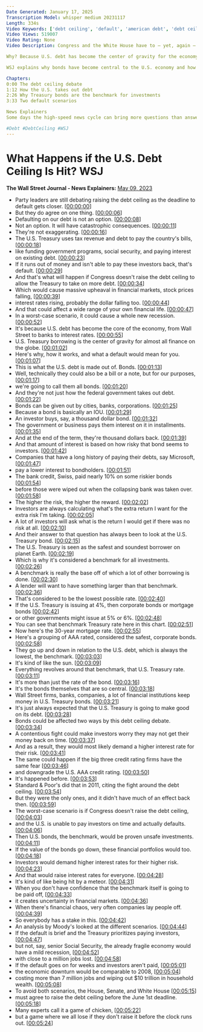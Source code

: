 ```yaml
---
Date Generated: January 17, 2025
Transcription Model: whisper medium 20231117
Length: 334s
Video Keywords: ['debt ceiling', 'default', 'american debt', 'debt ceiling crisis', 'united states debt ceiling', 'debt ceiling 2023', 'debt limit', 'debt ceiling deadline', 'interest on debt', 'social security', 'medicare', 'tax revenue', 'price of the dollar', 'financial news', 'recession', 'potential recession', 'u.s. treasury bonds', 'bond', 'municipial bond', 'corporate bond', 'treasury bond', 'interest rate', 'default on debt', 'default on debt ceiling', 'stock market', 'stock market news', 'treasury bond market', 'credit rating', 'usnews']
Video Views: 519007
Video Rating: None
Video Description: Congress and the White House have to — yet, again — agree to raise the debt ceiling before the default deadline of June 1, 2023. While both parties disagree on conditions to raising it, they both agree that a default can’t happen. 

Why? Because U.S. debt has become the center of gravity for the economy. Bonds issued by the Treasury are considered the safest investment and therefore the “benchmark” for so many pieces of the financial system. A default would throw the U.S. into a recession, according to Moody’s and other economists. 

WSJ explains why bonds have become central to the U.S. economy and how a potential default would affect you. 

Chapters:
0:00 The debt ceiling debate
1:12 How the U.S. takes out debt
2:26 Why Treasury bonds are the benchmark for investments
3:33 Two default scenarios

News Explainers
Some days the high-speed news cycle can bring more questions than answers. WSJ’s news explainers break down the day's biggest stories into bite-size pieces to help you make sense of the news.

#Debt #DebtCeiling #WSJ
---
```


# What Happens if the U.S. Debt Ceiling Is Hit?  WSJ
**The Wall Street Journal - News Explainers:** [May 09, 2023](https://www.youtube.com/watch?v=JPeddLvqQV0)
*  Party leaders are still debating raising the debt ceiling as the deadline to default gets closer. [[00:00:00](https://www.youtube.com/watch?v=JPeddLvqQV0&t=0.0s)]
*  But they do agree on one thing. [[00:00:06](https://www.youtube.com/watch?v=JPeddLvqQV0&t=6.4s)]
*  Defaulting on our debt is not an option. [[00:00:08](https://www.youtube.com/watch?v=JPeddLvqQV0&t=8.88s)]
*  Not an option. It will have catastrophic consequences. [[00:00:11](https://www.youtube.com/watch?v=JPeddLvqQV0&t=11.120000000000001s)]
*  They're not exaggerating. [[00:00:16](https://www.youtube.com/watch?v=JPeddLvqQV0&t=16.64s)]
*  The U.S. Treasury uses tax revenue and debt to pay the country's bills, [[00:00:18](https://www.youtube.com/watch?v=JPeddLvqQV0&t=18.64s)]
*  like funding government programs, social security, and paying interest on existing debt. [[00:00:23](https://www.youtube.com/watch?v=JPeddLvqQV0&t=23.44s)]
*  If it runs out of money and isn't able to pay these investors back, that's default. [[00:00:29](https://www.youtube.com/watch?v=JPeddLvqQV0&t=29.04s)]
*  And that's what will happen if Congress doesn't raise the debt ceiling to allow the Treasury to take on more debt. [[00:00:34](https://www.youtube.com/watch?v=JPeddLvqQV0&t=34.56s)]
*  Which would cause massive upheaval in financial markets, stock prices falling, [[00:00:39](https://www.youtube.com/watch?v=JPeddLvqQV0&t=39.76s)]
*  interest rates rising, probably the dollar falling too. [[00:00:44](https://www.youtube.com/watch?v=JPeddLvqQV0&t=44.32s)]
*  And that could affect a wide range of your own financial life. [[00:00:47](https://www.youtube.com/watch?v=JPeddLvqQV0&t=47.84s)]
*  In a worst-case scenario, it could cause a whole new recession. [[00:00:52](https://www.youtube.com/watch?v=JPeddLvqQV0&t=52.32s)]
*  It's because U.S. debt has become the core of the economy, from Wall Street to banks to interest rates. [[00:00:55](https://www.youtube.com/watch?v=JPeddLvqQV0&t=55.599999999999994s)]
*  U.S. Treasury borrowing is the center of gravity for almost all finance on the globe. [[00:01:02](https://www.youtube.com/watch?v=JPeddLvqQV0&t=62.0s)]
*  Here's why, how it works, and what a default would mean for you. [[00:01:07](https://www.youtube.com/watch?v=JPeddLvqQV0&t=67.84s)]
*  This is what the U.S. debt is made out of. Bonds. [[00:01:13](https://www.youtube.com/watch?v=JPeddLvqQV0&t=73.6s)]
*  Well, technically they could also be a bill or a note, but for our purposes, [[00:01:17](https://www.youtube.com/watch?v=JPeddLvqQV0&t=77.03999999999999s)]
*  we're going to call them all bonds. [[00:01:20](https://www.youtube.com/watch?v=JPeddLvqQV0&t=80.8s)]
*  And they're not just how the federal government takes out debt. [[00:01:22](https://www.youtube.com/watch?v=JPeddLvqQV0&t=82.88s)]
*  Bonds can be given out by cities, banks, corporations. [[00:01:25](https://www.youtube.com/watch?v=JPeddLvqQV0&t=85.67999999999999s)]
*  Because a bond is basically an IOU. [[00:01:29](https://www.youtube.com/watch?v=JPeddLvqQV0&t=89.36s)]
*  An investor buys, say, a thousand dollar bond. [[00:01:32](https://www.youtube.com/watch?v=JPeddLvqQV0&t=92.39999999999999s)]
*  The government or business pays them interest on it in installments. [[00:01:35](https://www.youtube.com/watch?v=JPeddLvqQV0&t=95.36s)]
*  And at the end of the term, they're thousand dollars back. [[00:01:39](https://www.youtube.com/watch?v=JPeddLvqQV0&t=99.19999999999999s)]
*  And that amount of interest is based on how risky that bond seems to investors. [[00:01:42](https://www.youtube.com/watch?v=JPeddLvqQV0&t=102.56s)]
*  Companies that have a long history of paying their debts, say Microsoft, [[00:01:47](https://www.youtube.com/watch?v=JPeddLvqQV0&t=107.75999999999999s)]
*  pay a lower interest to bondholders. [[00:01:51](https://www.youtube.com/watch?v=JPeddLvqQV0&t=111.84s)]
*  The bank credit, Swiss, paid nearly 10% on some riskier bonds [[00:01:54](https://www.youtube.com/watch?v=JPeddLvqQV0&t=114.32000000000001s)]
*  before those were wiped out when the collapsing bank was taken over. [[00:01:58](https://www.youtube.com/watch?v=JPeddLvqQV0&t=118.4s)]
*  The higher the risk, the higher the reward. [[00:02:02](https://www.youtube.com/watch?v=JPeddLvqQV0&t=122.4s)]
*  Investors are always calculating what's the extra return I want for the extra risk I'm taking. [[00:02:05](https://www.youtube.com/watch?v=JPeddLvqQV0&t=125.12s)]
*  A lot of investors will ask what is the return I would get if there was no risk at all. [[00:02:10](https://www.youtube.com/watch?v=JPeddLvqQV0&t=130.88s)]
*  And their answer to that question has always been to look at the U.S. Treasury bond. [[00:02:15](https://www.youtube.com/watch?v=JPeddLvqQV0&t=135.92000000000002s)]
*  The U.S. Treasury is seen as the safest and soundest borrower on planet Earth. [[00:02:19](https://www.youtube.com/watch?v=JPeddLvqQV0&t=139.52s)]
*  Which is why it's considered a benchmark for all investments. [[00:02:26](https://www.youtube.com/watch?v=JPeddLvqQV0&t=146.56s)]
*  A benchmark is really the base off of which a lot of other borrowing is done. [[00:02:30](https://www.youtube.com/watch?v=JPeddLvqQV0&t=150.4s)]
*  A lender will want to have something larger than that benchmark. [[00:02:36](https://www.youtube.com/watch?v=JPeddLvqQV0&t=156.32000000000002s)]
*  That's considered to be the lowest possible rate. [[00:02:40](https://www.youtube.com/watch?v=JPeddLvqQV0&t=160.08s)]
*  If the U.S. Treasury is issuing at 4%, then corporate bonds or mortgage bonds [[00:02:42](https://www.youtube.com/watch?v=JPeddLvqQV0&t=162.88s)]
*  or other governments might issue at 5% or 6%. [[00:02:48](https://www.youtube.com/watch?v=JPeddLvqQV0&t=168.0s)]
*  You can see that benchmark Treasury rate here in this chart. [[00:02:51](https://www.youtube.com/watch?v=JPeddLvqQV0&t=171.76s)]
*  Now here's the 30-year mortgage rate. [[00:02:55](https://www.youtube.com/watch?v=JPeddLvqQV0&t=175.52s)]
*  Here's a grouping of AAA rated, considered the safest, corporate bonds. [[00:02:58](https://www.youtube.com/watch?v=JPeddLvqQV0&t=178.48s)]
*  They go up and down in relation to the U.S. debt, which is always the lowest, the benchmark. [[00:03:03](https://www.youtube.com/watch?v=JPeddLvqQV0&t=183.36s)]
*  It's kind of like the sun. [[00:03:09](https://www.youtube.com/watch?v=JPeddLvqQV0&t=189.76s)]
*  Everything revolves around that benchmark, that U.S. Treasury rate. [[00:03:11](https://www.youtube.com/watch?v=JPeddLvqQV0&t=191.52s)]
*  It's more than just the rate of the bond. [[00:03:16](https://www.youtube.com/watch?v=JPeddLvqQV0&t=196.24s)]
*  It's the bonds themselves that are so central. [[00:03:18](https://www.youtube.com/watch?v=JPeddLvqQV0&t=198.48000000000002s)]
*  Wall Street firms, banks, companies, a lot of financial institutions keep money in U.S. Treasury bonds. [[00:03:21](https://www.youtube.com/watch?v=JPeddLvqQV0&t=201.68s)]
*  It's just always expected that the U.S. Treasury is going to make good on its debt. [[00:03:28](https://www.youtube.com/watch?v=JPeddLvqQV0&t=208.64000000000001s)]
*  Bonds could be affected two ways by this debt ceiling debate. [[00:03:34](https://www.youtube.com/watch?v=JPeddLvqQV0&t=214.16000000000003s)]
*  A contentious fight could make investors worry they may not get their money back on time. [[00:03:37](https://www.youtube.com/watch?v=JPeddLvqQV0&t=217.36s)]
*  And as a result, they would most likely demand a higher interest rate for their risk. [[00:03:41](https://www.youtube.com/watch?v=JPeddLvqQV0&t=221.84s)]
*  The same could happen if the big three credit rating firms have the same fear [[00:03:46](https://www.youtube.com/watch?v=JPeddLvqQV0&t=226.56s)]
*  and downgrade the U.S. AAA credit rating. [[00:03:50](https://www.youtube.com/watch?v=JPeddLvqQV0&t=230.4s)]
*  It's happened before. [[00:03:53](https://www.youtube.com/watch?v=JPeddLvqQV0&t=233.28s)]
*  Standard & Poor's did that in 2011, citing the fight around the debt ceiling. [[00:03:54](https://www.youtube.com/watch?v=JPeddLvqQV0&t=234.48000000000002s)]
*  But they were the only ones, and it didn't have much of an effect back then. [[00:03:59](https://www.youtube.com/watch?v=JPeddLvqQV0&t=239.36s)]
*  The worst-case scenario is if Congress doesn't raise the debt ceiling, [[00:04:03](https://www.youtube.com/watch?v=JPeddLvqQV0&t=243.44s)]
*  and the U.S. is unable to pay investors on time and actually defaults. [[00:04:06](https://www.youtube.com/watch?v=JPeddLvqQV0&t=246.88s)]
*  Then U.S. bonds, the benchmark, would be proven unsafe investments. [[00:04:11](https://www.youtube.com/watch?v=JPeddLvqQV0&t=251.84s)]
*  If the value of the bonds go down, these financial portfolios would too. [[00:04:18](https://www.youtube.com/watch?v=JPeddLvqQV0&t=258.88s)]
*  Investors would demand higher interest rates for their higher risk. [[00:04:23](https://www.youtube.com/watch?v=JPeddLvqQV0&t=263.84000000000003s)]
*  And that would raise interest rates for everyone. [[00:04:28](https://www.youtube.com/watch?v=JPeddLvqQV0&t=268.0s)]
*  It's kind of like being hit by a meteor. [[00:04:31](https://www.youtube.com/watch?v=JPeddLvqQV0&t=271.04s)]
*  When you don't have confidence that the benchmark itself is going to be paid off, [[00:04:33](https://www.youtube.com/watch?v=JPeddLvqQV0&t=273.44s)]
*  it creates uncertainty in financial markets. [[00:04:36](https://www.youtube.com/watch?v=JPeddLvqQV0&t=276.96s)]
*  When there's financial chaos, very often companies lay people off. [[00:04:39](https://www.youtube.com/watch?v=JPeddLvqQV0&t=279.12s)]
*  So everybody has a stake in this. [[00:04:42](https://www.youtube.com/watch?v=JPeddLvqQV0&t=282.64s)]
*  An analysis by Moody's looked at the different scenarios. [[00:04:44](https://www.youtube.com/watch?v=JPeddLvqQV0&t=284.48s)]
*  If the default is brief and the Treasury prioritizes paying investors, [[00:04:47](https://www.youtube.com/watch?v=JPeddLvqQV0&t=287.92s)]
*  but not, say, senior Social Security, the already fragile economy would have a mild recession, [[00:04:52](https://www.youtube.com/watch?v=JPeddLvqQV0&t=292.0s)]
*  with close to a million jobs lost. [[00:04:58](https://www.youtube.com/watch?v=JPeddLvqQV0&t=298.32s)]
*  If the default goes on for weeks and investors aren't paid, [[00:05:01](https://www.youtube.com/watch?v=JPeddLvqQV0&t=301.04s)]
*  the economic downturn would be comparable to 2008, [[00:05:04](https://www.youtube.com/watch?v=JPeddLvqQV0&t=304.56s)]
*  costing more than 7 million jobs and wiping out $10 trillion in household wealth. [[00:05:08](https://www.youtube.com/watch?v=JPeddLvqQV0&t=308.56s)]
*  To avoid both scenarios, the House, Senate, and White House [[00:05:15](https://www.youtube.com/watch?v=JPeddLvqQV0&t=315.28000000000003s)]
*  must agree to raise the debt ceiling before the June 1st deadline. [[00:05:18](https://www.youtube.com/watch?v=JPeddLvqQV0&t=318.96000000000004s)]
*  Many experts call it a game of chicken, [[00:05:22](https://www.youtube.com/watch?v=JPeddLvqQV0&t=322.64000000000004s)]
*  but a game where we all lose if they don't raise it before the clock runs out. [[00:05:24](https://www.youtube.com/watch?v=JPeddLvqQV0&t=324.88s)]
